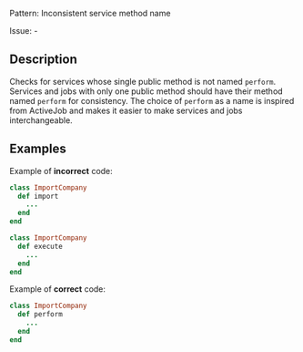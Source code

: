 Pattern: Inconsistent service method name

Issue: -

## Description

Checks for services whose single public method is not named `perform`. Services and jobs with only one public method should have their method named `perform` for consistency. The choice of `perform` as a name is inspired from ActiveJob and makes it easier to make services and jobs interchangeable.

## Examples

Example of **incorrect** code:
```ruby
class ImportCompany
  def import
    ...
  end
end
```

```ruby
class ImportCompany
  def execute
    ...
  end
end
```

Example of **correct** code:
```ruby
class ImportCompany
  def perform
    ...
  end
end
```